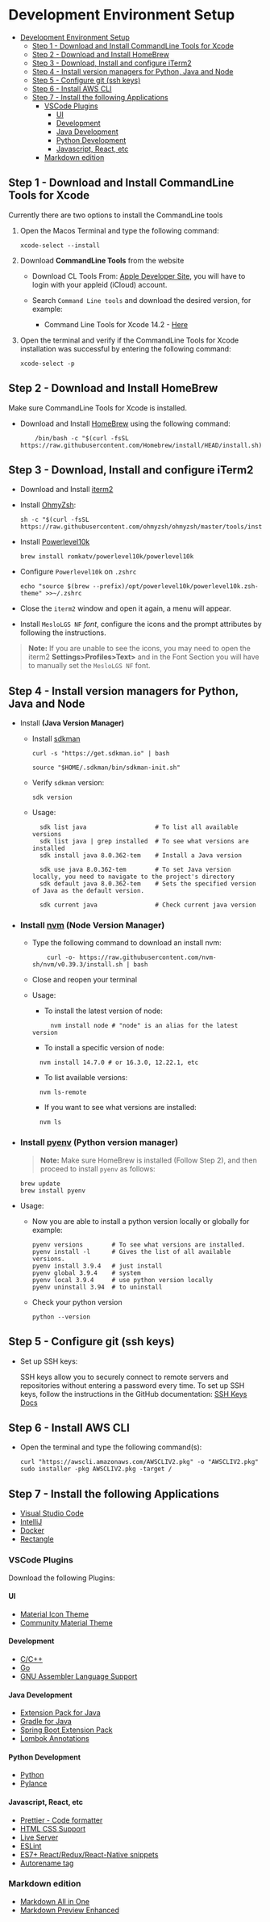 # Development Environment Setup



- [Development Environment Setup](#development-environment-setup)
  - [Step 1 -  Download and Install CommandLine Tools for Xcode](#step-1----download-and-install-commandline-tools-for-xcode)
  - [Step 2 - Download and Install HomeBrew](#step-2---download-and-install-homebrew)
  - [Step 3 - Download, Install and configure iTerm2](#step-3---download-install-and-configure-iterm2)
  - [Step 4 - Install version managers for Python, Java and Node](#step-4---install-version-managers-for-python-java-and-node)
  - [Step 5 - Configure git (ssh keys)](#step-5---configure-git-ssh-keys)
  - [Step 6 - Install AWS CLI](#step-6---install-aws-cli)
  - [Step 7 - Install the following Applications](#step-7---install-the-following-applications)
    - [VSCode Plugins](#vscode-plugins)
      - [UI](#ui)
      - [Development](#development)
      - [Java Development](#java-development)
      - [Python Development](#python-development)
      - [Javascript, React, etc](#javascript-react-etc)
    - [Markdown edition](#markdown-edition)

## Step 1 -  Download and Install CommandLine Tools for Xcode

Currently there are two options to install the CommandLine tools

1. Open the Macos Terminal and type the following command:

    ```shell
    xcode-select --install
    ```

2. Download **CommandLine Tools** from the website

   - Download CL Tools From: [Apple Developer Site](https://developer.apple.com/download/all/`), you will have to login with your appleid (iCloud) account.

   - Search `Command Line tools` and download the desired version, for example:

     - Command Line Tools for Xcode 14.2 - [Here](https://download.developer.apple.com/Developer_Tools/Command_Line_Tools_for_Xcode_14.2/Command_Line_Tools_for_Xcode_14.2.dmg)

3. Open the terminal and verify if the CommandLine Tools for Xcode installation was successful by entering the following command:

    ```shell
    xcode-select -p
    ```

## Step 2 - Download and Install HomeBrew

Make sure CommandLine Tools for Xcode is installed.

- Download and Install [HomeBrew](https://brew.sh/) using the following command:

    ```shell
        /bin/bash -c "$(curl -fsSL https://raw.githubusercontent.com/Homebrew/install/HEAD/install.sh)"
    ```

## Step 3 - Download, Install and configure iTerm2

- Download and Install [iterm2](https://iterm2.com/)

- Install [OhmyZsh](https://ohmyz.sh/):

    ```shell
    sh -c "$(curl -fsSL https://raw.githubusercontent.com/ohmyzsh/ohmyzsh/master/tools/install.sh)"

    ```
  
- Install [Powerlevel10k](https://ohmyz.sh/)
  
    ```shell
    brew install romkatv/powerlevel10k/powerlevel10k
    ```

- Configure `Powerlevel10k` on `.zshrc`
  
    ```shell
    echo "source $(brew --prefix)/opt/powerlevel10k/powerlevel10k.zsh-theme" >>~/.zshrc
    ```

- Close the `iterm2` window and open it again, a menu will appear.

- Install `MesloLGS NF` *font*, configure the icons and the prompt attributes by following the instructions.

> **Note:** If you are unable to see the icons, you may need to open the iterm2 **Settings>Profiles>Text>** and in the Font Section you will have to manually set the `MesloLGS NF` font.

## Step 4 - Install version managers for Python, Java and Node

- Install **(Java Version Manager)**

  - Install [sdkman](https://sdkman.io/) 

    ```shell
    curl -s "https://get.sdkman.io" | bash

    source "$HOME/.sdkman/bin/sdkman-init.sh"
    ```

  - Verify `sdkman` version:

    ```shell
    sdk version
    ```
  - Usage:

    ```shell
      sdk list java                   # To list all available versions
      sdk list java | grep installed  # To see what versions are installed 
      sdk install java 8.0.362-tem    # Install a Java version

      sdk use java 8.0.362-tem        # To set Java version locally, you need to navigate to the project's directory
      sdk default java 8.0.362-tem    # Sets the specified version of Java as the default version.

      sdk current java                # Check current java version
    ```

- ### Install [nvm](https://sdkman.io/) **(Node Version Manager)**

  - Type the following command to download an install nvm:

    ```shell
        curl -o- https://raw.githubusercontent.com/nvm-sh/nvm/v0.39.3/install.sh | bash
    ```

  - Close and reopen your terminal

  - Usage:

    - To install the latest version of node:

     ```shell
          nvm install node # "node" is an alias for the latest version
     ```
    - To install a specific version of node:

    ```shell
      nvm install 14.7.0 # or 16.3.0, 12.22.1, etc
    ```

    - To list available versions:

    ```shell
      nvm ls-remote
    ```

    - If you want to see what versions are installed:

    ```shell
      nvm ls
    ```


- ### Install [pyenv](https://github.com/pyenv/pyenv) **(Python version manager)**

    >**Note:** Make sure HomeBrew is installed (Follow Step 2), and then proceed to install `pyenv` as follows:

    ```shell
    brew update
    brew install pyenv
    ```

- Usage:

  - Now you are able to install a python version locally or globally for example:

    ```shell
    pyenv versions        # To see what versions are installed.
    pyenv install -l      # Gives the list of all available versions.
    pyenv install 3.9.4   # just install
    pyenv global 3.9.4    # system 
    pyenv local 3.9.4     # use python version locally
    pyenv uninstall 3.94  # to uninstall
    ```

  - Check your python version
  
    ```shell
    python --version
    ```

## Step 5 - Configure git (ssh keys)

- Set up SSH keys: 

    SSH keys allow you to securely connect to remote servers and repositories without entering a password every time. To set up SSH keys, follow the instructions in the GitHub documentation: [SSH Keys Docs](https://docs.github.com/en/github/authenticating-to-github/generating-a-new-ssh-key-and-adding-it-to-the-ssh-agent)


## Step 6 - Install AWS CLI

- Open the terminal and type the following command(s):

    ```shell
    curl "https://awscli.amazonaws.com/AWSCLIV2.pkg" -o "AWSCLIV2.pkg"
    sudo installer -pkg AWSCLIV2.pkg -target /
    ```


## Step 7 - Install the following Applications

- [Visual Studio Code](https://code.visualstudio.com/)
- [IntelliJ](https://www.jetbrains.com/idea/)
- [Docker](https://www.docker.com)
- [Rectangle](https://rectangleapp.com/)

### VSCode Plugins

Download the following Plugins:

#### UI

- [Material Icon Theme](https://marketplace.visualstudio.com/items?itemName=PKief.material-icon-theme)
- [Community Material Theme](https://marketplace.visualstudio.com/items?itemName=Equinusocio.vsc-community-material-theme)

#### Development

- [C/C++](https://marketplace.visualstudio.com/items?itemName=ms-vscode.cpptools)
- [Go](https://marketplace.visualstudio.com/items?itemName=golang.Go)
- [GNU Assembler Language Support](https://marketplace.visualstudio.com/items?itemName=basdp.language-gas-x86)


#### Java Development

- [Extension Pack for Java](https://marketplace.visualstudio.com/items?itemName=vscjava.vscode-java-pack)
- [Gradle for Java](https://marketplace.visualstudio.com/items?itemName=vscjava.vscode-gradle)
- [Spring Boot Extension Pack](https://marketplace.visualstudio.com/items?itemName=vscjava.vscode-spring-boot-dashboard)
- [Lombok Annotations](https://marketplace.visualstudio.com/items?itemName=vscjava.vscode-lombok)

#### Python Development

- [Python](https://marketplace.visualstudio.com/items?itemName=ms-python.python)
- [Pylance](https://marketplace.visualstudio.com/items?itemName=ms-python.vscode-pylance)

#### Javascript, React, etc

- [Prettier - Code formatter](https://marketplace.visualstudio.com/items?itemName=esbenp.prettier-vscode)
- [HTML CSS Support](https://marketplace.visualstudio.com/items?itemName=ecmel.vscode-html-css)
- [Live Server](https://marketplace.visualstudio.com/items?itemName=ritwickdey.LiveServer)
- [ESLint](https://marketplace.visualstudio.com/items?itemName=dbaeumer.vscode-eslint)
- [ES7+ React/Redux/React-Native snippets](https://marketplace.visualstudio.com/items?itemName=dsznajder.es7-react-js-snippets)
- [Autorename tag](https://marketplace.visualstudio.com/items?itemName=formulahendry.auto-rename-tag)

### Markdown edition

- [Markdown All in One](https://marketplace.visualstudio.com/items?itemName=yzhang.markdown-all-in-one)
- [Markdown Preview Enhanced](https://marketplace.visualstudio.com/items?itemName=shd101wyy.markdown-preview-enhanced)